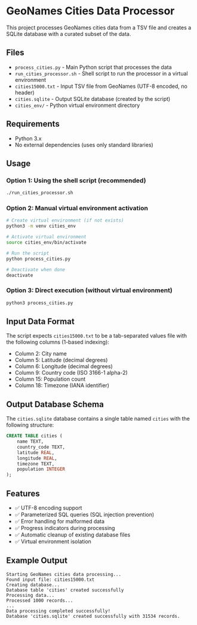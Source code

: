 # GeoNames Cities Data Processor

This project processes GeoNames cities data from a TSV file and creates a SQLite database with a curated subset of the data.

## Files

- `process_cities.py` - Main Python script that processes the data
- `run_cities_processor.sh` - Shell script to run the processor in a virtual environment
- `cities15000.txt` - Input TSV file from GeoNames (UTF-8 encoded, no header)
- `cities.sqlite` - Output SQLite database (created by the script)
- `cities_env/` - Python virtual environment directory

## Requirements

- Python 3.x
- No external dependencies (uses only standard libraries)

## Usage

### Option 1: Using the shell script (recommended)
```bash
./run_cities_processor.sh
```

### Option 2: Manual virtual environment activation
```bash
# Create virtual environment (if not exists)
python3 -m venv cities_env

# Activate virtual environment
source cities_env/bin/activate

# Run the script
python process_cities.py

# Deactivate when done
deactivate
```

### Option 3: Direct execution (without virtual environment)
```bash
python3 process_cities.py
```

## Input Data Format

The script expects `cities15000.txt` to be a tab-separated values file with the following columns (1-based indexing):
- Column 2: City name
- Column 5: Latitude (decimal degrees)
- Column 6: Longitude (decimal degrees)
- Column 9: Country code (ISO 3166-1 alpha-2)
- Column 15: Population count
- Column 18: Timezone (IANA identifier)

## Output Database Schema

The `cities.sqlite` database contains a single table named `cities` with the following structure:

```sql
CREATE TABLE cities (
    name TEXT,
    country_code TEXT,
    latitude REAL,
    longitude REAL,
    timezone TEXT,
    population INTEGER
);
```

## Features

- ✅ UTF-8 encoding support
- ✅ Parameterized SQL queries (SQL injection prevention)
- ✅ Error handling for malformed data
- ✅ Progress indicators during processing
- ✅ Automatic cleanup of existing database files
- ✅ Virtual environment isolation

## Example Output

```
Starting GeoNames cities data processing...
Found input file: cities15000.txt
Creating database...
Database table 'cities' created successfully
Processing data...
Processed 1000 records...
...
Data processing completed successfully!
Database 'cities.sqlite' created successfully with 31534 records.
```